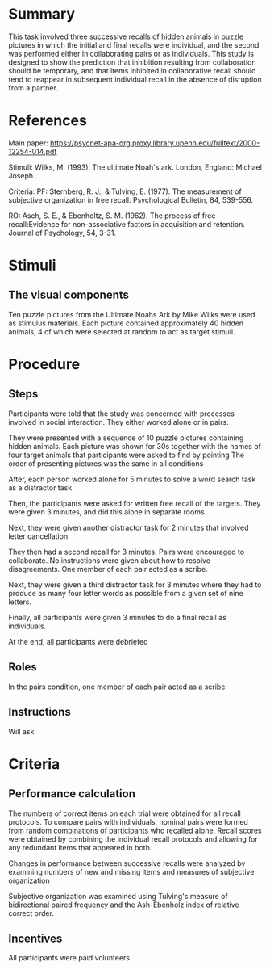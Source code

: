 # Summary
This task involved three successive recalls of hidden animals in puzzle pictures in which the initial and final recalls were individual, and the second was performed either in collaborating pairs or as individuals. This study is designed to show the prediction that inhibition resulting from collaboration should be temporary, and that items inhibited in collaborative recall should tend to reappear in subsequent individual recall in the absence of disruption from a partner.

# References
Main paper: https://psycnet-apa-org.proxy.library.upenn.edu/fulltext/2000-12254-014.pdf

Stimuli: Wilks, M. (1993). The ultimate Noah's ark. London, England: Michael Joseph.

Criteria:
 PF: Sternberg, R. J., & Tulving, E. (1977). The measurement of subjective organization in free recall. Psychological Bulletin, 84, 539-556.
 
 RO: Asch, S. E., & Ebenholtz, S. M. (1962). The process of free recall:Evidence for non-associative factors in acquisition and retention. Journal of Psychology, 54, 3-31.

# Stimuli
## The visual components
Ten puzzle pictures from the Ultimate Noahs Ark by Mike Wilks were used as stimulus materials. Each picture contained approximately 40 hidden animals, 4 of which were selected at random to act as target stimuli.

# Procedure
## Steps
Participants were told that the study was concerned with processes involved in social interaction. They either worked alone or in pairs.

They were presented with a sequence of 10 puzzle pictures containing hidden animals. Each picture was shown for 30s together with the names of four target animals that participants were asked to find by pointing
 The order of presenting pictures was the same in all conditions

After, each person worked alone for 5 minutes to solve a word search task as a distractor task

Then, the participants were asked for written free recall of the targets. They were given 3 minutes, and did this alone in separate rooms. 

Next, they were given another distractor task for 2 minutes that involved letter cancellation

They then had a second recall for 3 minutes. Pairs were encouraged to collaborate. No instructions were given about how to resolve disagreements. One member of each pair acted as a scribe.

Next, they were given a third distractor task for 3 minutes where they had to produce as many four letter words as possible from a given set of nine letters.

Finally, all participants were given 3 minutes to do a final recall as individuals.

At the end, all participants were debriefed

## Roles 
In the pairs condition, one member of each pair acted as a scribe.

## Instructions
Will ask

# Criteria
## Performance calculation
The numbers of correct items on each trial were obtained for all recall protocols. 
To compare pairs with individuals, nominal pairs were formed from random combinations of participants who recalled alone. 
Recall scores were obtained by combining the individual recall protocols and allowing for any redundant items that appeared in both.

Changes in performance between successive recalls were analyzed by examining numbers of new and missing items and measures of subjective organization

Subjective organization was examined using Tulving's measure of bidirectional paired frequency and the Ash-Ebenholz index of relative correct order.


## Incentives
All participants were paid volunteers
